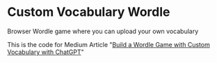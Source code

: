 # Custom Vocabulary Wordle

Browser Wordle game where you can upload your own vocabulary

This is the code for Medium Article "[Build a Wordle Game with Custom Vocabulary with ChatGPT](https://medium.com/@kaidiyan/build-a-wordle-game-with-custom-vocabulary-with-chatgpt-157e67382ea0)" 
